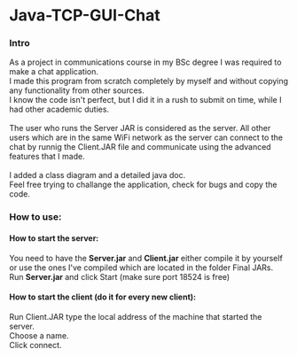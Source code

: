 # Java-TCP-GUI-Chat
<h3>Intro</h3>
As a project in communications course in my BSc degree I was required to make a chat application.
<br />
I made this program from scratch completely by myself and without copying any functionality from other sources.
<br />
I know the code isn't perfect, but I did it in a rush to submit on time, while I had other academic duties.
<br><br>
The user who runs the Server JAR is considered as the server.
All other users which are in the same WiFi network as the server can connect to the chat by runnig the Client.JAR file and communicate using the advanced features that I made. <br>
<br>
I added a class diagram and a detailed java doc.<br>
Feel free trying to challange the application, check for bugs and copy the code.
<br>

<h3>How to use:</h3>
<h4>How to start the server:</h4>
  You need to have the <strong>Server.jar</strong> and <strong>Client.jar</strong> either compile it by yourself or use the ones I've compiled which are located in the folder Final JARs.<br>
  Run <strong>Server.jar</strong> and click Start (make sure port 18524 is free)<br>
  <h4>How to start the client (do it for every new client):</h4>
    Run Client.JAR type the local address of the machine that started the server.<br>
    Choose a name.<br>
    Click connect.

